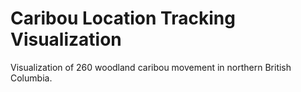 # Caribou Location Tracking Visualization

Visualization of 260 woodland caribou movement in northern British Columbia.

